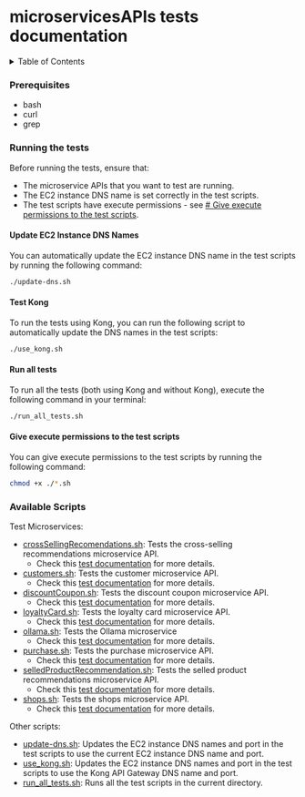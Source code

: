 # microservicesAPIs tests documentation <!-- omit in toc -->

<details>
<summary>Table of Contents</summary>

- [Prerequisites](#prerequisites)
- [Running the tests](#running-the-tests)
  - [Update EC2 Instance DNS Names](#update-ec2-instance-dns-names)
  - [Test Kong](#test-kong)
  - [Run all tests](#run-all-tests)
  - [Give execute permissions to the test scripts](#give-execute-permissions-to-the-test-scripts)
- [Available Scripts](#available-scripts)

</details>

### Prerequisites

- bash
- curl
- grep

### Running the tests

Before running the tests, ensure that:

- The microservice APIs that you want to test are running.
- The EC2 instance DNS name is set correctly in the test scripts.
- The test scripts have execute permissions - see [# Give execute permissions to the test scripts](#give-execute-permissions-to-the-test-scripts).

#### Update EC2 Instance DNS Names

You can automatically update the EC2 instance DNS name in the test scripts by running the following command:

```bash
./update-dns.sh
```

#### Test Kong

To run the tests using Kong, you can run the following script to automatically update the DNS names in the test scripts:

```bash
./use_kong.sh
```

#### Run all tests

To run all the tests (both using Kong and without Kong), execute the following command in your terminal:

```bash
./run_all_tests.sh
```

#### Give execute permissions to the test scripts

You can give execute permissions to the test scripts by running the following command:

```bash
chmod +x ./*.sh
```

### Available Scripts

Test Microservices:

- [crossSellingRecomendations.sh](../../microservicesAPIs/crossSellingRecommendations.sh): Tests the cross-selling recommendations microservice API.
  - Check this [test documentation](crossSellingRecommendations.md) for more details.
- [customers.sh](../../microservicesAPIs/customer.sh): Tests the customer microservice API.
  - Check this [test documentation](customer.md) for more details.
- [discountCoupon.sh](../../microservicesAPIs/discountCoupon.sh): Tests the discount coupon microservice API.
  - Check this [test documentation](discountCoupon.md) for more details.
- [loyaltyCard.sh](../../microservicesAPIs/loyaltyCard.sh): Tests the loyalty card microservice API.
  - Check this [test documentation](loyaltyCard.md) for more details.
- [ollama.sh](../../microservicesAPIs/ollama.sh): Tests the Ollama microservice
  - Check this [test documentation](ollama.md) for more details.
- [purchase.sh](../../microservicesAPIs/purchase.sh): Tests the purchase microservice API.
  - Check this [test documentation](purchase.md) for more details.
- [selledProductRecommendation.sh](../../microservicesAPIs/selledProductRecommendation.sh): Tests the selled product recommendations microservice API.
  - Check this [test documentation](selledProductRecommendations.md) for more details.
- [shops.sh](../../microservicesAPIs/shops.sh): Tests the shops microservice API.
  - Check this [test documentation](shops.md) for more details.

Other scripts:

- [update-dns.sh](../../microservicesAPIs/update-dns.sh): Updates the EC2 instance DNS names and port in the test scripts to use the current EC2 instance DNS name and port.
- [use_kong.sh](../../microservicesAPIs/use_kong.sh): Updates the EC2 instance DNS names and port in the test scripts to use the Kong API Gateway DNS name and port.
- [run_all_tests.sh](../../microservicesAPIs/run_all_tests.sh): Runs all the test scripts in the current directory.
